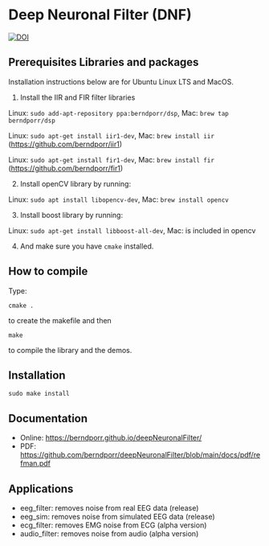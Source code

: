 # Deep Neuronal Filter (DNF)

[![DOI](https://zenodo.org/badge/DOI/10.5281/zenodo.7100537.svg)](https://doi.org/10.5281/zenodo.7100537)

## Prerequisites Libraries and packages

Installation instructions below are for Ubuntu Linux LTS and MacOS.

1) Install the IIR and FIR filter libraries

Linux: `sudo add-apt-repository ppa:berndporr/dsp`, Mac: `brew tap berndporr/dsp`

Linux: `sudo apt-get install iir1-dev`, Mac: `brew install iir` (https://github.com/berndporr/iir1)

Linux: `sudo apt-get install fir1-dev`, Mac: `brew install fir` (https://github.com/berndporr/fir1)

2) Install openCV library by running:

Linux: `sudo apt install libopencv-dev`, Mac: `brew install opencv`

3) Install boost library by running:

Linux: `sudo apt-get install libboost-all-dev`, Mac: is included in opencv

4) And make sure you have `cmake` installed.

## How to compile

Type:

```
cmake .
```
to create the makefile and then

```
make
```
to compile the library and the demos.

## Installation

```
sudo make install
```

## Documentation

 - Online: https://berndporr.github.io/deepNeuronalFilter/
 - PDF: https://github.com/berndporr/deepNeuronalFilter/blob/main/docs/pdf/refman.pdf

## Applications

 - eeg_filter: removes noise from real EEG data (release)
 - eeg_sim: removes noise from simulated EEG data (release)
 - ecg_filter: removes EMG noise from ECG (alpha version)
 - audio_filter: removes noise from audio (alpha version)
